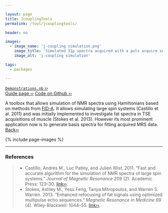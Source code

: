 ```yaml
---

layout: page
title: JcouplingTools
permalink: /tool/jcouplingtools/

header: no

images:
  - image_name: 'j-coupling simulation.png'
    image_title: 'Simulated 31p spectra acquired with a puls acquire sequence.'
    image_alt: 'j-coupling simulation' 

tags: 
  - packages

---
```


[`Demonstrations.nb` ››](/doc/demo/) <br>
[Guide page ››](/assets/htmldoc/html/guide/{{page.title}})
[Code on Github ››](https://github.com/mfroeling/QMRITools/blob/master/QMRITools/Kernel/JcouplingTools.wl)

A toolbox that allows simulation of NMR spectra using Hamiltonians based
on methods from [FID-A](https://github.com/CIC-methods/FID-A). It allows
simulating large spin systems (Castillo et al. 2011) and was initially implemented
to investigate fat spectra in TSE acquisitions of muscle (Stokes et al.
2013). However its most prominent application now is to generate basis spectra for
fitting acquired MRS data. [Back››](/tool/)

{% include page-images %}

--------------------------------------------------------------------------

### References

> - Castillo, Andrés M., Luc Patiny, and Julien Wist. 2011. “Fast and
accurate algorithm for the simulation of NMR spectra of large spin
systems.” *Journal of Magnetic Resonance* 209 (2). Academic Press:
123–30. [link››](https://doi.org/10.1016/j.jmr.2010.12.008).
> - Stokes, Ashley M., Yesu Feng, Tanya Mitropoulos, and Warren S. Warren. 2013.
“Enhanced refocusing of fat signals using optimized multipulse
echo sequences.” *Magnetic Resonance in Medicine* 69 (4).
Wiley-Blackwell: 1044–55. [link››](https://doi.org/10.1002/mrm.24340).
